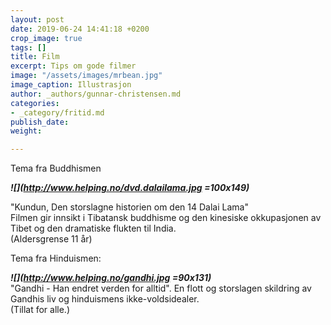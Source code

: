 ```yaml
---
layout: post
date: 2019-06-24 14:41:18 +0200
crop_image: true
tags: []
title: Film
excerpt: Tips om gode filmer
image: "/assets/images/mrbean.jpg"
image_caption: Illustrasjon
author: _authors/gunnar-christensen.md
categories:
- _category/fritid.md
publish_date: 
weight: 

---
```

Tema fra Buddhismen

**_![](http://www.helping.no/dvd.dalailama.jpg =100x149)_**

"Kundun, Den storslagne historien om den 14 Dalai Lama"  
Filmen gir innsikt i Tibatansk buddhisme og den kinesiske okkupasjonen av Tibet og den dramatiske flukten til India.  
(Aldersgrense 11 år)

Tema fra Hinduismen:

**_![](http://www.helping.no/gandhi.jpg =90x131)_**  
"Gandhi - Han endret verden for alltid". En flott og storslagen skildring av Gandhis liv og hinduismens ikke-voldsidealer.  
 (Tillat for alle.)